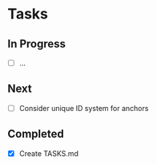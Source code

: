 <!-- :M: tldr: task list for grepa project -->
# Tasks

## In Progress

- [ ] ...

## Next

- [ ] Consider unique ID system for anchors

## Completed

- [x] Create TASKS.md